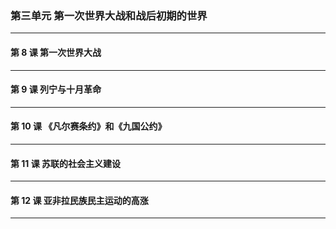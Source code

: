 ### 第三单元 第一次世界大战和战后初期的世界

---

#### 第 8 课 第一次世界大战

---

#### 第 9 课 列宁与十月革命

---

#### 第 10 课 《凡尔赛条约》和《九国公约》

---

#### 第 11 课 苏联的社会主义建设

---

#### 第 12 课 亚非拉民族民主运动的高涨

---
